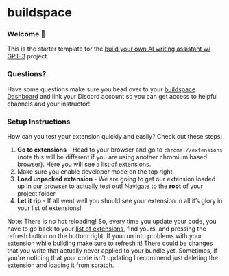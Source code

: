 # buildspace 
### Welcome 👋
This is the starter template for the [build your own AI writing assistant w/ GPT-3](https://buildspace.so/builds/ai-writer) project. 

### **Questions?**
Have some questions make sure you head over to your [buildspace Dashboard](https://buildspace.so/p/build-ai-writing-assistant-gpt3) and link your Discord account so you can get access to helpful channels and your instructor!

### Setup Instructions

How can you test your extension quickly and easily? Check out these steps:

1. **Go to extensions** - Head to your browser and go to `chrome://extensions` (note this will be different if you are using another chromium based browser). Here you will see a list of extensions.
2. Make sure you enable developer mode on the top right.
3. **Load unpacked extension** - We are going to get our extension loaded up in our browser to actually test out! Navigate to the **root** of your project folder
4. **Let it rip** - If all went well you should see your extension in all it’s glory in your list of extensions!

Note: There is no hot reloading!
So, every time you update your code, you have to go back to your [list of extensions](chrome://extensions), find yours, and pressing the refresh button on the bottom right.
If you run into problems with your extension while building make sure to refresh it! There could be changes that you write that actually never applied to your bundle yet. Sometimes, if you're noticing that your code isn’t updating I recommend just deleting the extension and loading it from scratch.